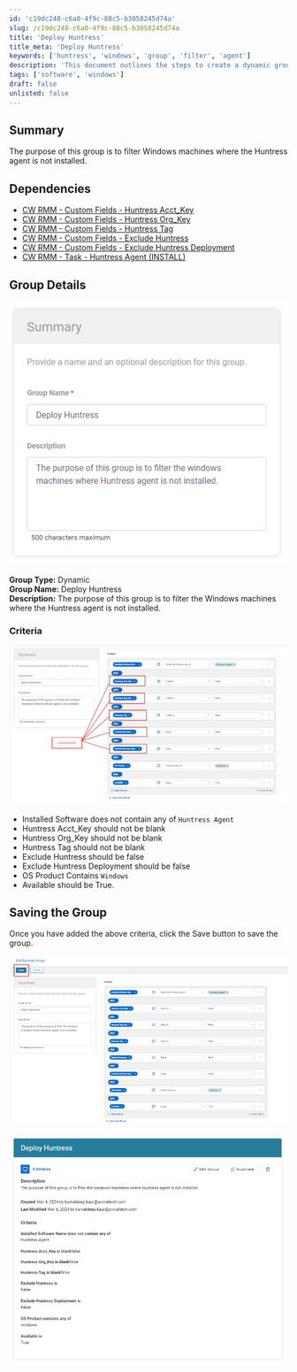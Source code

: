 ```yaml
---
id: 'c19dc248-c6a0-4f9c-88c5-b3058245d74a'
slug: /c19dc248-c6a0-4f9c-88c5-b3058245d74a
title: 'Deploy Huntress'
title_meta: 'Deploy Huntress'
keywords: ['huntress', 'windows', 'group', 'filter', 'agent']
description: 'This document outlines the steps to create a dynamic group in ConnectWise RMM for filtering Windows machines where the Huntress agent is not installed. It details the necessary dependencies, criteria for filtering, and the process to save the group configuration.'
tags: ['software', 'windows']
draft: false
unlisted: false
---
```


## Summary

The purpose of this group is to filter Windows machines where the Huntress agent is not installed.

## Dependencies

- [CW RMM - Custom Fields - Huntress Acct_Key](<../custom-fields/Huntress Acct_Key.md>)
- [CW RMM - Custom Fields - Huntress Org_Key](<../custom-fields/Huntress Org_Key.md>)
- [CW RMM - Custom Fields - Huntress Tag](<../custom-fields/Huntress Tag.md>)
- [CW RMM - Custom Fields - Exclude Huntress](<../custom-fields/Exclude Huntress.md>)
- [CW RMM - Custom Fields - Exclude Huntress Deployment](<../custom-fields/Exclude Huntress Deployment.md>)
- [CW RMM - Task - Huntress Agent (INSTALL)](<../tasks/Huntress Agent (INSTALL).md>)

## Group Details

![Image](../../../static/img/Deploy-Huntress/image_1.png)

**Group Type:** Dynamic  
**Group Name:** Deploy Huntress  
**Description:** The purpose of this group is to filter the Windows machines where the Huntress agent is not installed.

### Criteria

![Image](../../../static/img/Deploy-Huntress/image_2.png)

- Installed Software does not contain any of `Huntress Agent`
- Huntress Acct_Key should not be blank
- Huntress Org_Key should not be blank
- Huntress Tag should not be blank
- Exclude Huntress should be false
- Exclude Huntress Deployment should be false
- OS Product Contains `Windows`
- Available should be True.

## Saving the Group

Once you have added the above criteria, click the Save button to save the group.

![Image](../../../static/img/Deploy-Huntress/image_3.png)

![Image](../../../static/img/Deploy-Huntress/image_4.png)


